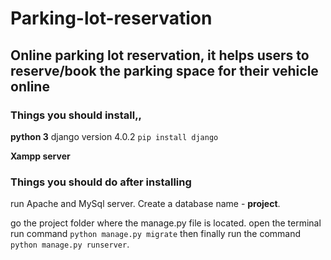 # Parking-lot-reservation
## Online parking lot reservation, it helps users to reserve/book the parking space for their vehicle online

### Things you should install,,

**python 3**
django version 4.0.2 `pip install django`

**Xampp server**

### Things you should do after installing 

run Apache and MySql server.
Create a database name - **project**.

go the project folder where the manage.py file is located.
open the terminal run command `python manage.py migrate`
then finally run the command `python manage.py runserver`.
